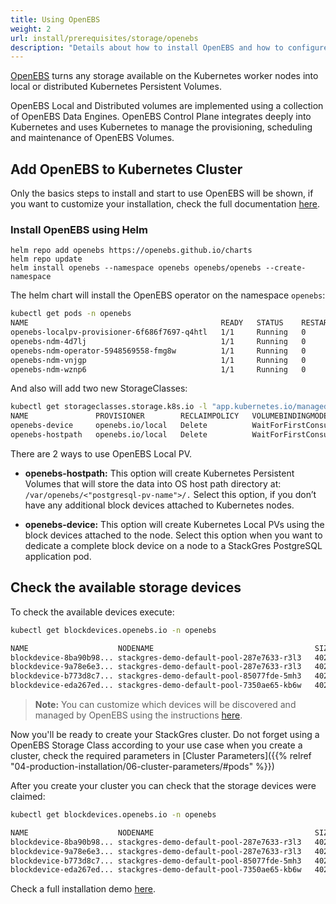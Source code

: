 ```yaml
---
title: Using OpenEBS
weight: 2
url: install/prerequisites/storage/openebs
description: "Details about how to install OpenEBS and how to configure it"
---
```


[OpenEBS](https://docs.openebs.io/docs/next/overview.html) turns any storage available on the Kubernetes worker nodes into local or distributed Kubernetes Persistent Volumes.

OpenEBS Local and Distributed volumes are implemented using a collection of OpenEBS Data Engines. OpenEBS Control Plane integrates deeply into Kubernetes and uses Kubernetes to manage the provisioning, scheduling and maintenance of OpenEBS Volumes.


## Add OpenEBS to Kubernetes Cluster

Only the basics steps to install and start to use OpenEBS will be shown, if you want to customize your installation, check the full documentation [here](https://docs.openebs.io/docs/next/quickstart.html#how-to-setup-and-use-openebs).

### Install OpenEBS using Helm

```
helm repo add openebs https://openebs.github.io/charts
helm repo update
helm install openebs --namespace openebs openebs/openebs --create-namespace
```

The helm chart will install the OpenEBS operator on the namespace `openebs`:

```bash
kubectl get pods -n openebs
NAME                                           READY   STATUS    RESTARTS   AGE
openebs-localpv-provisioner-6f686f7697-q4htl   1/1     Running   0          59m
openebs-ndm-4d7lj                              1/1     Running   0          59m
openebs-ndm-operator-5948569558-fmg8w          1/1     Running   0          59m
openebs-ndm-vnjgp                              1/1     Running   0          59m
openebs-ndm-wznp6                              1/1     Running   0          59m
```

And also will add two new StorageClasses:

```bash
kubectl get storageclasses.storage.k8s.io -l "app.kubernetes.io/managed-by=Helm"
NAME               PROVISIONER        RECLAIMPOLICY   VOLUMEBINDINGMODE      ALLOWVOLUMEEXPANSION   AGE
openebs-device     openebs.io/local   Delete          WaitForFirstConsumer   false                  80m
openebs-hostpath   openebs.io/local   Delete          WaitForFirstConsumer   false                  80m
```

There are 2 ways to use OpenEBS Local PV.

- **openebs-hostpath:** This option will create Kubernetes Persistent Volumes that will store the data into OS host path directory at: `/var/openebs/<"postgresql-pv-name">/.` Select this option, if you don’t have any additional block devices attached to Kubernetes nodes.

- **openebs-device:**  This option will create Kubernetes Local PVs using the block devices attached to the node. Select this option when you want to dedicate a complete block device on a node to a StackGres PostgreSQL application pod.

## Check the available storage devices

To check the available devices execute:

```bash
kubectl get blockdevices.openebs.io -n openebs

NAME                    NODENAME                                    SIZE           CLAIMSTATE   STATUS     AGE
blockdevice-8ba90b98... stackgres-demo-default-pool-287e7633-r3l3   402653184000   Unclaimed    Active     108m
blockdevice-9a78e6e3... stackgres-demo-default-pool-287e7633-r3l3   402653184000   Unclaimed    Active     108m
blockdevice-b773d8c7... stackgres-demo-default-pool-85077fde-5mh3   402653184000   Unclaimed    Active     108m
blockdevice-eda267ed... stackgres-demo-default-pool-7350ae65-kb6w   402653184000   Unclaimed    Active     108m
```

>**Note:** You can customize which devices will be discovered and managed by OpenEBS using the instructions [here](https://docs.openebs.io/docs/next/uglocalpv-device.html#optional-block-device-tagging).

Now you'll be ready to create your StackGres cluster. Do not forget using a OpenEBS Storage Class according to your use case when you create a cluster, check the required parameters in [Cluster Parameters]({{% relref "04-production-installation/06-cluster-parameters/#pods" %}})

After you create your cluster you can check that the storage devices were claimed:

```bash
kubectl get blockdevices.openebs.io -n openebs

NAME                    NODENAME                                    SIZE           CLAIMSTATE   STATUS     AGE
blockdevice-8ba90b98... stackgres-demo-default-pool-287e7633-r3l3   402653184000   Claimed      Active     120m
blockdevice-9a78e6e3... stackgres-demo-default-pool-287e7633-r3l3   402653184000   Claimed      Active     120m
blockdevice-b773d8c7... stackgres-demo-default-pool-85077fde-5mh3   402653184000   Claimed      Active     120m
blockdevice-eda267ed... stackgres-demo-default-pool-7350ae65-kb6w   402653184000   Claimed      Active     120m
```

Check a full installation demo [here](https://docs.openebs.io/docs/next/postgres.html).

